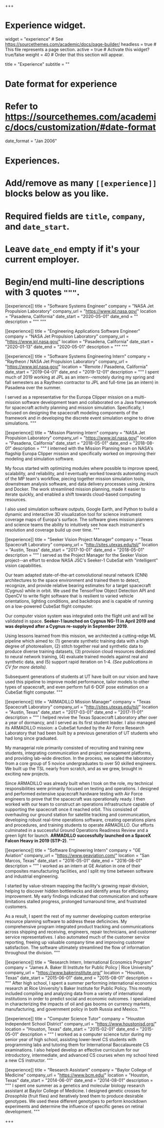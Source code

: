 +++
# Experience widget.
widget = "experience"  # See https://sourcethemes.com/academic/docs/page-builder/
headless = true  # This file represents a page section.
active = true  # Activate this widget? true/false
weight = 40  # Order that this section will appear.

title = "Experience"
subtitle = ""

# Date format for experience
#   Refer to https://sourcethemes.com/academic/docs/customization/#date-format
date_format = "Jan 2006"

# Experiences.
#   Add/remove as many `[[experience]]` blocks below as you like.
#   Required fields are `title`, `company`, and `date_start`.
#   Leave `date_end` empty if it's your current employer.
#   Begin/end multi-line descriptions with 3 quotes `"""`.
[[experience]]
  title = "Software Systems Engineer"
  company = "NASA Jet Propulsion Laboratory"
  company_url = "https://www.jpl.nasa.gov/"
  location = "Pasadena, California"
  date_start = "2020-05-01"
  date_end = ""
  description = """
  """

[[experience]]
  title = "Engineering Applications Software Engineer"
  company = "NASA Jet Propulsion Laboratory"
  company_url = "https://www.jpl.nasa.gov/"
  location = "Pasadena, California"
  date_start = "2020-01-13"
  date_end = "2020-05-01"
  description = """
  """

[[experience]]
  title = "Software Systems Engineering Intern"
  company = "Raytheon / NASA Jet Propulsion Laboratory"
  company_url = "https://www.jpl.nasa.gov/"
  location = "Remote / Pasadena, California"
  date_start = "2019-04-01"
  date_end = "2019-12-01"
  description = """
  I spent much of 2019 working at JPL as an intern--remotely during my spring and fall semesters as a Raytheon contractor to JPL and full-time (as an intern) in Pasadena over the summer.

  I served as a representative for the Europa Clipper mission on a multi-mission software development team and collaborated on a Java framework for spacecraft activity planning and mission simulation. Specifically, I focused on designing the spacecraft modeling components of the framework and in developing the discrete event simulation engine to drive simulations.
  """

[[experience]]
  title = "Mission Planning Intern"
  company = "NASA Jet Propulsion Laboratory"
  company_url = "https://www.jpl.nasa.gov/"
  location = "Pasadena, California"
  date_start = "2018-05-01"
  date_end = "2018-08-01"
  description = """
  I interned with the Mission Planning team on NASA's flagship Europa Clipper
  mission and specifically worked on improving their modeling and simulation software.
  
  My focus started with optimizing modules where possible to improve speed, scalability, and reliability,
  and I eventually worked towards automating much of the MP team's workflow, piecing together mission simulation tools,
  downstream analysis software, and data delivery processes using Jenkins and Docker. The work
  streamlined mission planning, made it easier to iterate quickly, and enabled a shift towards
  cloud-based computing resources.
  
  I also used simulation software outputs, Google Earth, and Python to build a dynamic and interactive 3D
  visualization tool for science instrument coverage maps of Europa's surface. The software gives
  mission planners and science teams the ability to intuitively see how each instrument's 
  resolution and coverage build up over time.
  """

[[experience]]
  title = "Seeker Vision Project Manager"
  company = "Texas Spacecraft Laboratory"
  company_url = "http://sites.utexas.edu/tsl/"
  location = "Austin, Texas"
  date_start = "2017-10-01"
  date_end = "2018-05-01"
  description = """
  I served as the Project Manager for the Seeker Vision project--an effort to
  endow NASA JSC's Seeker-1 CubeSat with "intelligent" vision capabilities.

  Our team adapted state-of-the-art convolutional neural network (CNN) architectures
  to the space environment and trained them to detect, recognize, and provide
  relative bearing estimates for a target spacecraft (Cygnus) while in orbit.
  We used the TensorFlow Object Detection API and OpenCV to write flight software
  that is resilient to varied vehicle orientations, lighting conditions, and backdrops
  and is capable of running on a low-powered CubeSat flight computer.

  Our computer vision system was integrated onto the flight unit and will be
  validated in space. **Seeker-1 launched on Cygnus NG-11 in April 2019 and
  was deployed after a Cygnus re-supply in September 2019**.

  Using lessons learned from this mission, we architected a cutting-edge ML pipeline
  which aimed to: (1) generate synthetic training data with a high degree of photorealism,
  (2) stitch together real and synthetic data to produce diverse training
  datasets, (3) provision cloud resources dedicated to neural network training, (4) 
  evaluate trained models against real and synthetic data, and (5) support rapid iteration on 1-4. *(See publications in CV for more details).*

  Subsequent generations of students at UT have built on our vision and have used this pipeline to improve model performance, tailor models to other types of spacecraft, and even perform full 6-DOF pose estimation on a CubeSat flight computer.
  """

[[experience]]
  title = "ARMADILLO Mission Manager"
  company = "Texas Spacecraft Laboratory"
  company_url = "http://sites.utexas.edu/tsl/"
  location = "Austin, Texas"
  date_start = "2017-03-01"
  date_end = "2017-11-01"
  description = """
  I helped revive the Texas Spacecraft Laboratory after over a year of dormancy,
  and I served as its first student leader. I also managed its ARMADILLO mission: a
  CubeSat funded by the Air Force Research Laboratory that had been built by a
  previous generation of UT students who had long since graduated.

  My managerial role primarily consisted of recruiting and training new students,
  integrating communication and project management platforms, and providing lab-wide direction.
  In the process, we scaled the laboratory from a core group of 5 novice undergraduates to over 50 skilled
  engineers. We built up the TSL nearly from scratch, and as we grew, brought in
  exciting new projects.

  Since ARMADILLO was already built when I took on the role, my technical responsibilities
  were primarily focused on testing and operations. I designed and performed extensive spacecraft
  hardware testing with Air Force engineers to prove that the spacecraft was operationally ready.
  I then worked with our team to construct an operations infrastructure capable of supporting
  the spacecraft once it reached orbit. This consisted of overhauling our ground station
  for satellite tracking and communication, developing robust real-time operations software,
  creating operations plans and procedures, and training students to operate ARMADILLO.
  Our efforts culminated in a successful Ground Operations Readiness Review and a green
  light for launch. **ARMADILLO successfully launched on a SpaceX Falcon Heavy in 2019 (STP-2)**.
  """

[[experience]]
  title = "Software Engineering Intern"
  company = "GE Aviation"
  company_url = "https://www.geaviation.com/"
  location = "San Marcos, Texas"
  date_start = "2016-05-01"
  date_end = "2016-08-01"
  description = """
  I worked as an intern at GE Aviation in one of their composites manufacturing facilities,
  and I split my time between software and industrial engineering.

  I started by value-stream mapping the facility's growing repair division, helping to discover
  hidden bottlenecks and identify areas for efficiency improvement. My early findings indicated
  that communication and software limitations stalled progress, prolonged turnaround
  time, and frustrated customers.
  
  As a result, I spent the rest of my summer developing custom enterprise resource planning
  software to address these deficincies. My comprehensive program integrated product tracking and communications
  across shipping and receiving, engineers, repair technicians, and customer service representatives. I also
  automated much of the customer service reporting, freeing up valuable company time and improving
  customer satisfaction. The software ultimately streamlined the flow of information throughout the division.
  """

[[experience]]
  title = "Research Intern, International Economics Program"
  company = "James A. Baker III Institute for Public Policy | Rice University"
  company_url = "https://www.bakerinstitute.org/"
  location = "Houston, Texas"
  date_start = "2015-06-01"
  date_end = "2015-08-01"
  description = """
  After high school, I spent a summer performing international economics research at Rice University's Baker Institute for Public Policy.
  This mostly included compiling and analyzing data from a variety of international institutions in order
  to predict social and economic outcomes.
  I specialized in characterizing the impacts of oil and gas booms on currency markets, manufacturing,
  and government policy in both Russia and Mexico.
  """

[[experience]]
  title = "Computer Science Tutor"
  company = "Houston Independent School District"
  company_url = "https://www.houstonisd.org/"
  location = "Houston, Texas"
  date_start = "2015-02-01"
  date_end = "2015-05-01"
  description = """
  I worked as a computer science tutor during my senior year of high school,
  assisting lower-level CS students with programming labs and tutoring them
  for International Baccalaureate CS examinations.
  I also helped develop an effective curriculum for our introductory, intermediate,
  and advanced CS courses when my school hired a new CS instructor.
  """

[[experience]]
  title = "Research Assistant"
  company = "Baylor College of Medicine"
  company_url = "https://www.bcm.edu/"
  location = "Houston, Texas"
  date_start = "2014-06-01"
  date_end = "2014-08-01"
  description = """
  I spent one summer as a genetics and molecular biology research assistant at Baylor College of Medicine.
  I designed genetic crosses for *Drosophila* (fruit flies) and iteratively bred
  them to produce desirable genotypes. We used these different genotypes to perform
  knockdown experiments and determine the influence of specific genes on retinal development.
  """

+++
